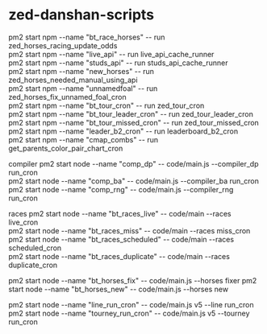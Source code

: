 # zed-danshan-scripts

pm2 start npm  --name "bt_race_horses" -- run zed_horses_racing_update_odds  
pm2 start npm  --name "live_api" -- run live_api_cache_runner  
pm2 start npm  --name "studs_api" -- run studs_api_cache_runner  
pm2 start npm  --name "new_horses" -- run zed_horses_needed_manual_using_api  
pm2 start npm  --name "unnamedfoal" -- run zed_horses_fix_unnamed_foal_cron  
pm2 start npm  --name "bt_tour_cron" -- run zed_tour_cron  
pm2 start npm  --name "bt_tour_leader_cron" -- run zed_tour_leader_cron  
pm2 start npm  --name "bt_tour_missed_cron" -- run zed_tour_missed_cron  
pm2 start npm --name "leader_b2_cron" -- run leaderboard_b2_cron  
pm2 start npm --name "cmap_combs" -- run get_parents_color_pair_chart_cron  

compiler
pm2 start node --name "comp_dp" -- code/main.js --compiler_dp run_cron  
pm2 start node --name "comp_ba" -- code/main.js --compiler_ba run_cron  
pm2 start node --name "comp_rng" -- code/main.js --compiler_rng run_cron  

races 
pm2 start node  --name "bt_races_live" -- code/main --races live_cron  
pm2 start node  --name "bt_races_miss" -- code/main --races miss_cron  
pm2 start node  --name "bt_races_scheduled" -- code/main --races scheduled_cron  
pm2 start node  --name "bt_races_duplicate" -- code/main --races duplicate_cron  

pm2 start node  --name "bt_horses_fix" -- code/main.js --horses fixer
pm2 start node  --name "bt_horses_new" -- code/main.js --horses new

pm2 start node --name "line_run_cron" -- code/main.js v5 --line run_cron
pm2 start node --name "tourney_run_cron" -- code/main.js v5 --tourney run_cron